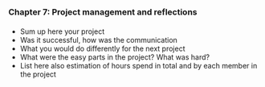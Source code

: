 ### Chapter 7: Project management and reflections

####

* Sum up here your project
* Was it successful, how was the communication
* What you would do differently for the next project
* What were the easy parts in the project? What was hard?
* List here also estimation of hours spend in total and by each member in the project


